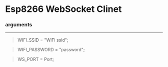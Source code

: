 # Esp8266 WebSocket Clinet

### arguments
---
> WIFI_SSID = "WiFi ssid";

> WIFI_PASSWORD = "password";

> WS_PORT = Port;